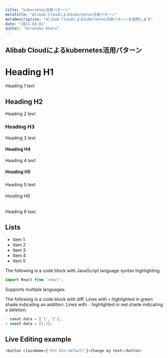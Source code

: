 ```yaml
---
title: "kubernetes活用パターン"
metaTitle: "Alibab Cloudによるkubernetes活用パターン"
metaDescription: "Alibab Cloudによるkubernetes活用パターンを説明します"
date: "2021-03-01"
author: "Hironobu Ohara"
---
```


## Alibab Cloudによるkubernetes活用パターン



# Heading H1
Heading 1 text

## Heading H2
Heading 2 text

### Heading H3
Heading 3 text

#### Heading H4
Heading 4 text

##### Heading H5
Heading 5 text

###### Heading H6
Heading 6 text

## Lists
- Item 1
- Item 2
- Item 3
- Item 4
- Item 5

The following is a code block with JavaScript language syntax highlighting.

```javascript
import React from 'react';
```

Supports multiple languages.

The following is a code block with diff. Lines with `+` highlighted in green shade indicating an addition. Lines with `-` highlighted in red shade indicating a deletion.

```javascript
- const data = ['1','2'];
+ const data = [1,2];
```

## Live Editing example

```javascript react-live=true
<button className={'btn btn-default'}>Change my text</button>
```
